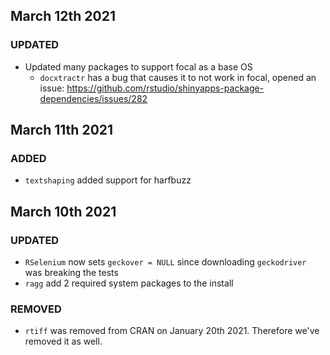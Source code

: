 ## March 12th 2021

### UPDATED
* Updated many packages to support focal as a base OS
    * `docxtractr` has a bug that causes it to not work in focal, opened an issue: https://github.com/rstudio/shinyapps-package-dependencies/issues/282

## March 11th 2021

### ADDED
* `textshaping` added support for harfbuzz

## March 10th 2021

### UPDATED
* `RSelenium` now sets `geckover = NULL` since downloading `geckodriver` was breaking the tests
* `ragg` add 2 required system packages to the install

### REMOVED
* `rtiff` was removed from CRAN on January 20th 2021.  Therefore we've removed it as well.
